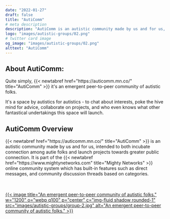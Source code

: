 ```yaml
---
date: "2022-01-27"
draft: false
title: "AutiComm"
# meta description
description: "AutiComm is an autistic community made by us and for us, intended to both incubate connection among autie folks and launch projects towards greater public connection."
logo: "images/autistic-groups/02.png"
# twitter card image
og_image: "images/autistic-groups/02.png"
alttext: "AutiComm"
---
```


<h2 class="h3 mb-3">About AutiComm:</h2>
Quite simply, {{< newtabref  href="https://auticomm.mn.co/" title="AutiComm" >}} it's an emergent peer-to-peer community of autistic folks. 

It's a space by autistics for autistics - to chat about interests, poke the hive mind for advice, collaborate on projects, and who even knows what other fantastical undertakings this space will launch.

<h2 class="h3 mb-3">AutiComm Overview</h2>
{{< newtabref  href="https://auticomm.mn.co/" title="AutiComm" >}} is an autistic community made by us and for us, intended to both incubate connection among autie folks and launch projects towards greater public connection. It is part of the {{< newtabref  href="https://www.mightynetworks.com" title="Mighty Networks" >}} online community system which has built-in features such as direct messages, and community discussion threads based on categories.

<br><br>
<a href="https://auticomm.mn.co/" rel="external">{{< image title="An emergent peer-to-peer community of autistic folks." w="1200" o="webp q100" p="center" c="img-fluid shadow rounded-1" src="images/autistic-groups/group-2.jpg" alt="An emergent peer-to-peer community of autistic folks." >}}</a>

